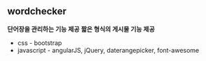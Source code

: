 ## wordchecker
  **단어장을 관리하는 기능 제공**
  **짧은 형식의 게시물 기능 제공**
- css - bootstrap
- javascript - angularJS, jQuery, daterangepicker, font-awesome
